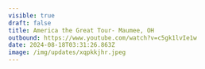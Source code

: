 ```yaml
---
visible: true
draft: false
title: America the Great Tour- Maumee, OH
outbound: https://www.youtube.com/watch?v=c5gk1lvIe1w
date: 2024-08-18T03:31:26.863Z
image: /img/updates/xqpkkjhr.jpeg
---
```


